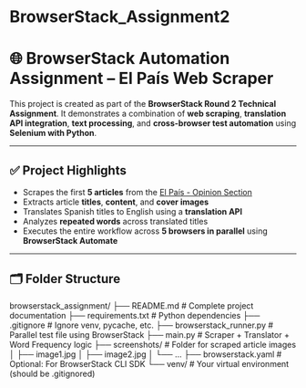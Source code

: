 # BrowserStack_Assignment2

# 🌐 BrowserStack Automation Assignment – El País Web Scraper

This project is created as part of the **BrowserStack Round 2 Technical Assignment**. It demonstrates a combination of **web scraping**, **translation API integration**, **text processing**, and **cross-browser test automation** using **Selenium with Python**.

---

## ✅ Project Highlights

- Scrapes the first **5 articles** from the [El País - Opinion Section](https://elpais.com/opinion/)
- Extracts article **titles**, **content**, and **cover images**
- Translates Spanish titles to English using a **translation API**
- Analyzes **repeated words** across translated titles
- Executes the entire workflow across **5 browsers in parallel** using **BrowserStack Automate**

---

## 🗂️ Folder Structure

browserstack_assignment/
├── README.md # Complete project documentation
├── requirements.txt # Python dependencies
├── .gitignore # Ignore venv, pycache, etc.
├── browserstack_runner.py # Parallel test file using BrowserStack
├── main.py # Scraper + Translator + Word Frequency logic
├── screenshots/ # Folder for scraped article images
│ ├── image1.jpg
│ ├── image2.jpg
│ └── ...
├── browserstack.yaml # Optional: For BrowserStack CLI SDK
└── venv/ # Your virtual environment (should be .gitignored)
